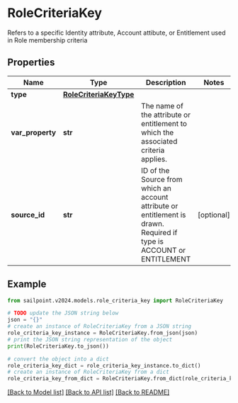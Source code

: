# RoleCriteriaKey

Refers to a specific Identity attribute, Account attibute, or Entitlement used in Role membership criteria

## Properties

Name | Type | Description | Notes
------------ | ------------- | ------------- | -------------
**type** | [**RoleCriteriaKeyType**](RoleCriteriaKeyType.md) |  | 
**var_property** | **str** | The name of the attribute or entitlement to which the associated criteria applies. | 
**source_id** | **str** | ID of the Source from which an account attribute or entitlement is drawn. Required if type is ACCOUNT or ENTITLEMENT | [optional] 

## Example

```python
from sailpoint.v2024.models.role_criteria_key import RoleCriteriaKey

# TODO update the JSON string below
json = "{}"
# create an instance of RoleCriteriaKey from a JSON string
role_criteria_key_instance = RoleCriteriaKey.from_json(json)
# print the JSON string representation of the object
print(RoleCriteriaKey.to_json())

# convert the object into a dict
role_criteria_key_dict = role_criteria_key_instance.to_dict()
# create an instance of RoleCriteriaKey from a dict
role_criteria_key_from_dict = RoleCriteriaKey.from_dict(role_criteria_key_dict)
```
[[Back to Model list]](../README.md#documentation-for-models) [[Back to API list]](../README.md#documentation-for-api-endpoints) [[Back to README]](../README.md)


